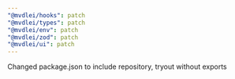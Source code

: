 ```yaml
---
"@mvdlei/hooks": patch
"@mvdlei/types": patch
"@mvdlei/env": patch
"@mvdlei/zod": patch
"@mvdlei/ui": patch
---
```


Changed package.json to include repository, tryout without exports
